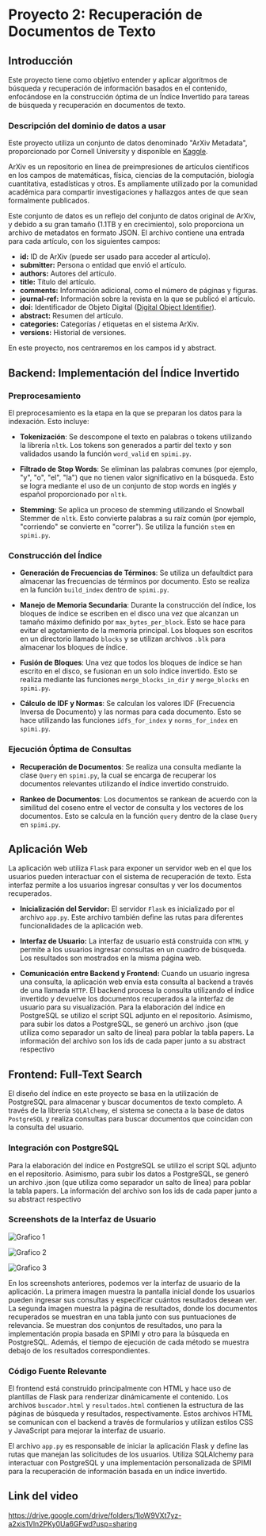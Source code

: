 # Proyecto 2: Recuperación de Documentos de Texto

## Introducción
Este proyecto tiene como objetivo entender y aplicar algoritmos de búsqueda y recuperación de información basados en el contenido, enfocándose en la construcción óptima de un Índice Invertido para tareas de búsqueda y recuperación en documentos de texto.

### Descripción del dominio de datos a usar
Este proyecto utiliza un conjunto de datos denominado "ArXiv Metadata", proporcionado por Cornell University y disponible en [Kaggle](https://www.kaggle.com/datasets/Cornell-University/arxiv). 

ArXiv es un repositorio en línea de preimpresiones de artículos científicos en los campos de matemáticas, física, ciencias de la computación, biología cuantitativa, estadísticas y otros. Es ampliamente utilizado por la comunidad académica para compartir investigaciones y hallazgos antes de que sean formalmente publicados. 

Este conjunto de datos es un reflejo del conjunto de datos original de ArXiv, y debido a su gran tamaño (1.1TB y en crecimiento), solo proporciona un archivo de metadatos en formato JSON. El archivo contiene una entrada para cada artículo, con los siguientes campos:

- **id:** ID de ArXiv (puede ser usado para acceder al artículo).
- **submitter:** Persona o entidad que envió el artículo.
- **authors:** Autores del artículo.
- **title:** Título del artículo.
- **comments:** Información adicional, como el número de páginas y figuras.
- **journal-ref:** Información sobre la revista en la que se publicó el artículo.
- **doi:** Identificador de Objeto Digital ([Digital Object Identifier](https://www.doi.org)).
- **abstract:** Resumen del artículo.
- **categories:** Categorías / etiquetas en el sistema ArXiv.
- **versions:** Historial de versiones.

En este proyecto, nos centraremos en los campos id y abstract.

## Backend: Implementación del Índice Invertido

### Preprocesamiento

El preprocesamiento es la etapa en la que se preparan los datos para la indexación. Esto incluye:

- **Tokenización**: Se descompone el texto en palabras o tokens utilizando la librería `nltk`. Los tokens son generados a partir del texto y son validados usando la función `word_valid` en `spimi.py`.

- **Filtrado de Stop Words**: Se eliminan las palabras comunes (por ejemplo, "y", "o", "el", "la") que no tienen valor significativo en la búsqueda. Esto se logra mediante el uso de un conjunto de stop words en inglés y español proporcionado por `nltk`.

- **Stemming**: Se aplica un proceso de stemming utilizando el Snowball Stemmer de `nltk`. Esto convierte palabras a su raíz común (por ejemplo, "corriendo" se convierte en "correr"). Se utiliza la función `stem` en `spimi.py`.

### Construcción del Índice

- **Generación de Frecuencias de Términos**: Se utiliza un defaultdict para almacenar las frecuencias de términos por documento. Esto se realiza en la función `build_index` dentro de `spimi.py`.

- **Manejo de Memoria Secundaria**: Durante la construcción del índice, los bloques de índice se escriben en el disco una vez que alcanzan un tamaño máximo definido por `max_bytes_per_block`. Esto se hace para evitar el agotamiento de la memoria principal. Los bloques son escritos en un directorio llamado `blocks` y se utilizan archivos `.blk` para almacenar los bloques de índice.

- **Fusión de Bloques**: Una vez que todos los bloques de índice se han escrito en el disco, se fusionan en un solo índice invertido. Esto se realiza mediante las funciones `merge_blocks_in_dir` y `merge_blocks` en `spimi.py`.

- **Cálculo de IDF y Normas**: Se calculan los valores IDF (Frecuencia Inversa de Documento) y las normas para cada documento. Esto se hace utilizando las funciones `idfs_for_index` y `norms_for_index` en `spimi.py`.

### Ejecución Óptima de Consultas

- **Recuperación de Documentos**: Se realiza una consulta mediante la clase `Query` en `spimi.py`, la cual se encarga de recuperar los documentos relevantes utilizando el índice invertido construido.

- **Rankeo de Documentos**: Los documentos se rankean de acuerdo con la similitud del coseno entre el vector de consulta y los vectores de los documentos. Esto se calcula en la función `query` dentro de la clase `Query` en `spimi.py`.


## Aplicación Web

La aplicación web utiliza `Flask` para exponer un servidor web en el que los usuarios pueden interactuar con el sistema de recuperación de texto. Esta interfaz permite a los usuarios ingresar consultas y ver los documentos recuperados.

- **Inicialización del Servidor:** El servidor `Flask` es inicializado por el archivo `app.py`. Este archivo también define las rutas para diferentes funcionalidades de la aplicación web.

- **Interfaz de Usuario:** La interfaz de usuario está construida con `HTML` y permite a los usuarios ingresar consultas en un cuadro de búsqueda. Los resultados son mostrados en la misma página web.

- **Comunicación entre Backend y Frontend:** Cuando un usuario ingresa una consulta, la aplicación web envía esta consulta al backend a través de una llamada `HTTP`. El backend procesa la consulta utilizando el índice invertido y devuelve los documentos recuperados a la interfaz de usuario para su visualización. Para la elaboración del índice en PostgreSQL se utilizo el script SQL adjunto en el repositorio. Asimismo, para subir los datos a PostgreSQL, se generó un archivo .json (que utiliza como separador un salto de línea) para poblar la tabla papers. La información del archivo son los ids de cada paper junto a su abstract respectivo

## Frontend: Full-Text Search

El diseño del índice en este proyecto se basa en la utilización de PostgreSQL para almacenar y buscar documentos de texto completo. A través de la librería `SQLAlchemy`, el sistema se conecta a la base de datos `PostgreSQL` y realiza consultas para buscar documentos que coincidan con la consulta del usuario. 

### Integración con PostgreSQL

Para la elaboración del índice en PostgreSQL se utilizo el script SQL adjunto en el repositorio. Asimismo, para subir los datos a PostgreSQL, se generó un archivo .json (que utiliza como separador un salto de línea) para poblar la tabla papers. La información del archivo son los ids de cada paper junto a su abstract respectivo


### Screenshots de la Interfaz de Usuario

![Grafico 1](static/front1.png)

![Grafico 2](static/front222.png)

![Grafico 3](static/front33.png)

En los screenshots anteriores, podemos ver la interfaz de usuario de la aplicación. La primera imagen muestra la pantalla inicial donde los usuarios pueden ingresar sus consultas y especificar cuántos resultados desean ver. La segunda imagen muestra la página de resultados, donde los documentos recuperados se muestran en una tabla junto con sus puntuaciones de relevancia. Se muestran dos conjuntos de resultados, uno para la implementación propia basada en SPIMI y otro para la búsqueda en PostgreSQL. Además, el tiempo de ejecución de cada método se muestra debajo de los resultados correspondientes.

### Código Fuente Relevante

El frontend está construido principalmente con HTML y hace uso de plantillas de Flask para renderizar dinámicamente el contenido. Los archivos `buscador.html` y `resultados.html` contienen la estructura de las páginas de búsqueda y resultados, respectivamente. Estos archivos HTML se comunican con el backend a través de formularios y utilizan estilos CSS y JavaScript para mejorar la interfaz de usuario.

El archivo `app.py` es responsable de iniciar la aplicación Flask y define las rutas que manejan las solicitudes de los usuarios. Utiliza SQLAlchemy para interactuar con PostgreSQL y una implementación personalizada de SPIMI para la recuperación de información basada en un índice invertido.


## Link del video

https://drive.google.com/drive/folders/1loW9VXt7yz-a2xis1Vln2PKy0Ua6GFwd?usp=sharing
